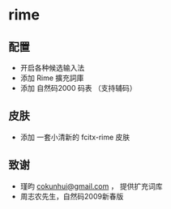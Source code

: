 # rime


## 配置

- 开启各种候选输入法
- 添加 Rime 擴充詞庫
- 添加 自然码2000 码表 （支持辅码）

## 皮肤 
- 添加 一套小清新的 fcitx-rime 皮肤

## 致谢

- 瑾昀 <cokunhui@gmail.com> ， 提供扩充词库
- 周志农先生，自然码2009新春版

